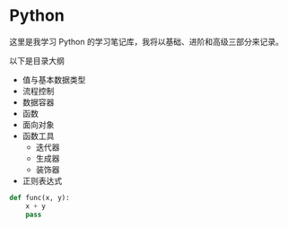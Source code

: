 # Python

这里是我学习 Python 的学习笔记库，我将以基础、进阶和高级三部分来记录。

以下是目录大纲

- 值与基本数据类型
- 流程控制
- 数据容器
- 函数
- 面向对象
- 函数工具
  - 迭代器
  - 生成器
  - 装饰器
- 正则表达式

```python
def func(x, y):
    x + y
    pass
```
